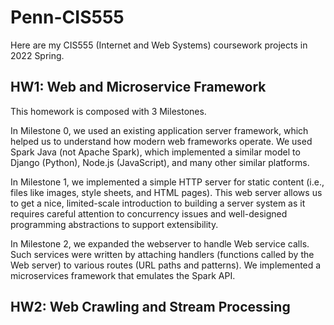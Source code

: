 # Penn-CIS555
Here are my CIS555 (Internet and Web Systems) coursework projects in 2022 Spring.

## HW1: Web and Microservice Framework

This homework is composed with 3 Milestones.

In Milestone 0, we used an existing application server framework, which helped us to
understand how modern web frameworks operate.
We used Spark Java (not Apache Spark), which implemented a similar model to Django (Python), Node.js (JavaScript), and many
other similar platforms.

In Milestone 1, we implemented a simple HTTP server for static content (i.e., files like images, style
sheets, and HTML pages). This web server allows us to get a nice, limited-scale introduction to
building a server system as it requires careful attention to concurrency issues and well-designed
programming abstractions to support extensibility.

In Milestone 2, we expanded the webserver to handle Web service calls.
Such services were written by attaching handlers (functions called by the Web server) to various routes (URL paths and patterns).
We implemented a microservices framework that emulates the Spark API.

## HW2: Web Crawling and Stream Processing
